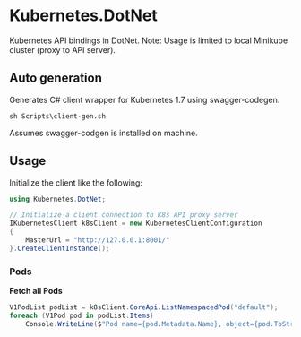 # Kubernetes.DotNet
Kubernetes API bindings in DotNet.
Note: Usage is limited to local Minikube cluster (proxy to API server).

## Auto generation

Generates C# client wrapper for Kubernetes 1.7 using swagger-codegen.

```
sh Scripts\client-gen.sh
```
Assumes swagger-codgen is installed on machine.

## Usage

Initialize the client like the following:
```csharp
using Kubernetes.DotNet;

// Initialize a client connection to K8s API proxy server 
IKubernetesClient k8sClient = new KubernetesClientConfiguration
{
    MasterUrl = "http://127.0.0.1:8001/"
}.CreateClientInstance();
```

### Pods

**Fetch all Pods** 

```csharp
V1PodList podList = k8sClient.CoreApi.ListNamespacedPod("default");
foreach (V1Pod pod in podList.Items)
    Console.WriteLine($"Pod name={pod.Metadata.Name}, object={pod.ToString()}");
```